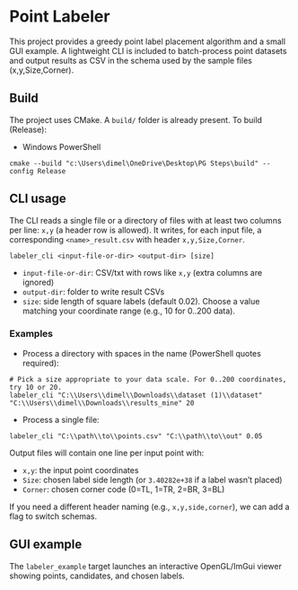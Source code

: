 # Point Labeler

This project provides a greedy point label placement algorithm and a small GUI example. A lightweight CLI is included to batch-process point datasets and output results as CSV in the schema used by the sample files (x,y,Size,Corner).

## Build

The project uses CMake. A `build/` folder is already present. To build (Release):

- Windows PowerShell

```
cmake --build "c:\Users\dimel\OneDrive\Desktop\PG Steps\build" --config Release
```

## CLI usage

The CLI reads a single file or a directory of files with at least two columns per line: `x,y` (a header row is allowed). It writes, for each input file, a corresponding `<name>_result.csv` with header `x,y,Size,Corner`.

```
labeler_cli <input-file-or-dir> <output-dir> [size]
```

- `input-file-or-dir`: CSV/txt with rows like `x,y` (extra columns are ignored)
- `output-dir`: folder to write result CSVs
- `size`: side length of square labels (default 0.02). Choose a value matching your coordinate range (e.g., 10 for 0..200 data).

### Examples

- Process a directory with spaces in the name (PowerShell quotes required):

```
# Pick a size appropriate to your data scale. For 0..200 coordinates, try 10 or 20.
labeler_cli "C:\\Users\\dimel\\Downloads\\dataset (1)\\dataset" "C:\\Users\\dimel\\Downloads\\results_mine" 20
```

- Process a single file:

```
labeler_cli "C:\\path\\to\\points.csv" "C:\\path\\to\\out" 0.05
```

Output files will contain one line per input point with:

- `x,y`: the input point coordinates
- `Size`: chosen label side length (or `3.40282e+38` if a label wasn’t placed)
- `Corner`: chosen corner code (0=TL, 1=TR, 2=BR, 3=BL)

If you need a different header naming (e.g., `x,y,side,corner`), we can add a flag to switch schemas.

## GUI example

The `labeler_example` target launches an interactive OpenGL/ImGui viewer showing points, candidates, and chosen labels.

